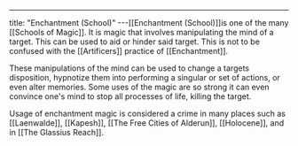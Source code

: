 ---
title: "Enchantment (School)"
---[[Enchantment (School)]]is one of the many [[Schools of Magic]]. It is magic that involves manipulating the mind of a target. This can be used to aid or hinder said target. This is not to be confused with the [[Artificers]] practice of [[Enchantment]].

These manipulations of the mind can be used to change a targets disposition, hypnotize them into performing a singular or set of actions, or even alter memories. Some uses of the magic are so strong it can even convince one's mind to stop all processes of life, killing the target.

Usage of enchantment magic is considered a crime in many places such as [[Laenwalde]], [[Kapesh]], [[The Free Cities of Alderun]], [[Holocene]], and in [[The Glassius Reach]].